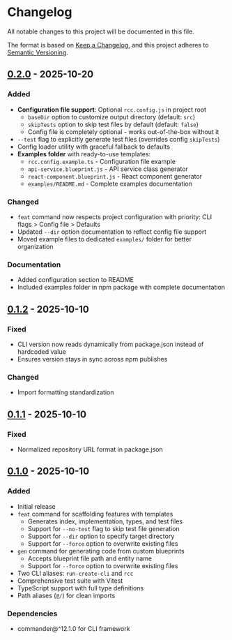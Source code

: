 # Changelog

All notable changes to this project will be documented in this file.

The format is based on [Keep a Changelog](https://keepachangelog.com/en/1.0.0/),
and this project adheres to [Semantic Versioning](https://semver.org/spec/v2.0.0.html).

## [0.2.0] - 2025-10-20

### Added
- **Configuration file support**: Optional `rcc.config.js` in project root
  - `baseDir` option to customize output directory (default: `src`)
  - `skipTests` option to skip test files by default (default: `false`)
  - Config file is completely optional - works out-of-the-box without it
- `--test` flag to explicitly generate test files (overrides config `skipTests`)
- Config loader utility with graceful fallback to defaults
- **Examples folder** with ready-to-use templates:
  - `rcc.config.example.ts` - Configuration file example
  - `api-service.blueprint.js` - API service class generator
  - `react-component.blueprint.js` - React component generator
  - `examples/README.md` - Complete examples documentation

### Changed
- `feat` command now respects project configuration with priority: CLI flags > Config file > Defaults
- Updated `--dir` option documentation to reflect config file support
- Moved example files to dedicated `examples/` folder for better organization

### Documentation
- Added configuration section to README
- Included examples folder in npm package with complete documentation

## [0.1.2] - 2025-10-10

### Fixed
- CLI version now reads dynamically from package.json instead of hardcoded value
- Ensures version stays in sync across npm publishes

### Changed
- Import formatting standardization

## [0.1.1] - 2025-10-10

### Fixed
- Normalized repository URL format in package.json

## [0.1.0] - 2025-10-10

### Added
- Initial release
- `feat` command for scaffolding features with templates
  - Generates index, implementation, types, and test files
  - Support for `--no-test` flag to skip test file generation
  - Support for `--dir` option to specify target directory
  - Support for `--force` option to overwrite existing files
- `gen` command for generating code from custom blueprints
  - Accepts blueprint file path and entity name
  - Support for `--force` option to overwrite existing files
- Two CLI aliases: `run-create-cli` and `rcc`
- Comprehensive test suite with Vitest
- TypeScript support with full type definitions
- Path aliases (`@/`) for clean imports

### Dependencies
- commander@^12.1.0 for CLI framework

[0.2.0]: https://github.com/pajarrahmansyah/run-create-cli/releases/tag/v0.2.0
[0.1.2]: https://github.com/pajarrahmansyah/run-create-cli/releases/tag/v0.1.2
[0.1.1]: https://github.com/pajarrahmansyah/run-create-cli/releases/tag/v0.1.1
[0.1.0]: https://github.com/pajarrahmansyah/run-create-cli/releases/tag/v0.1.0
